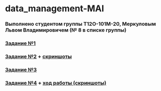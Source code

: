# data_management-MAI
### Выполнено студентом группы Т12О-101М-20, Меркуловым Львом Владимировичем (№ 8 в списке группы)
### [Задание №1](https://github.com/Dermogod/data_management-MAI/blob/master/hw_1.sql) 
### [Задание №2](https://github.com/Dermogod/data_management-MAI/blob/master/hw_2.sql) + [скриншоты](https://github.com/Dermogod/data_management-MAI/blob/master/hw_2_screenshots.pdf)
### [Задание №3](https://github.com/Dermogod/data_management-MAI/blob/master/hw_3.sql)
### [Задание №4](https://github.com/Dermogod/data_management-MAI/blob/master/hw_4.sql) + [ход работы (скриншоты)](https://github.com/Dermogod/data_management-MAI/blob/master/hw_4_screenshots.md)
